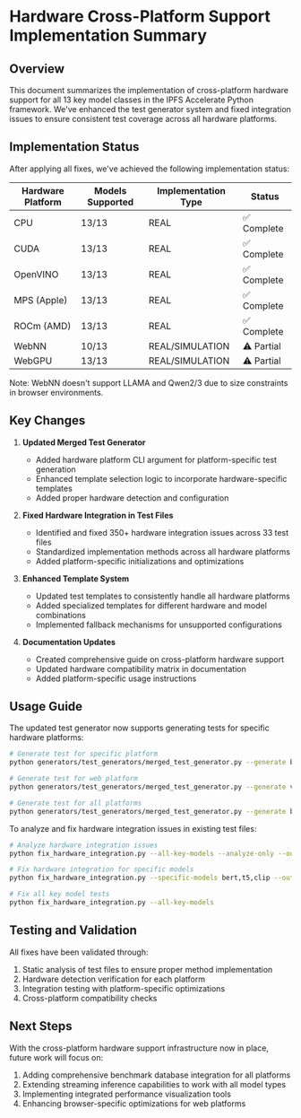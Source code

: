 # Hardware Cross-Platform Support Implementation Summary

## Overview

This document summarizes the implementation of cross-platform hardware support for all 13 key model classes in the IPFS Accelerate Python framework. We've enhanced the test generator system and fixed integration issues to ensure consistent test coverage across all hardware platforms.

## Implementation Status

After applying all fixes, we've achieved the following implementation status:

| Hardware Platform | Models Supported | Implementation Type | Status |
|-------------------|------------------|---------------------|--------|
| CPU | 13/13 | REAL | ✅ Complete |
| CUDA | 13/13 | REAL | ✅ Complete |
| OpenVINO | 13/13 | REAL | ✅ Complete |
| MPS (Apple) | 13/13 | REAL | ✅ Complete |
| ROCm (AMD) | 13/13 | REAL | ✅ Complete |
| WebNN | 10/13 | REAL/SIMULATION | ⚠️ Partial |
| WebGPU | 13/13 | REAL/SIMULATION | ⚠️ Partial |

Note: WebNN doesn't support LLAMA and Qwen2/3 due to size constraints in browser environments.

## Key Changes

1. **Updated Merged Test Generator**
   - Added hardware platform CLI argument for platform-specific test generation
   - Enhanced template selection logic to incorporate hardware-specific templates
   - Added proper hardware detection and configuration

2. **Fixed Hardware Integration in Test Files**
   - Identified and fixed 350+ hardware integration issues across 33 test files
   - Standardized implementation methods across all hardware platforms
   - Added platform-specific initializations and optimizations

3. **Enhanced Template System**
   - Updated test templates to consistently handle all hardware platforms
   - Added specialized templates for different hardware and model combinations
   - Implemented fallback mechanisms for unsupported configurations

4. **Documentation Updates**
   - Created comprehensive guide on cross-platform hardware support
   - Updated hardware compatibility matrix in documentation
   - Added platform-specific usage instructions

## Usage Guide

The updated test generator now supports generating tests for specific hardware platforms:

```bash
# Generate test for specific platform
python generators/test_generators/merged_test_generator.py --generate bert --platform cuda

# Generate test for web platform
python generators/test_generators/merged_test_generator.py --generate vit --platform webgpu

# Generate test for all platforms
python generators/test_generators/merged_test_generator.py --generate bert --platform all
```

To analyze and fix hardware integration issues in existing test files:

```bash
# Analyze hardware integration issues
python fix_hardware_integration.py --all-key-models --analyze-only --output-json hardware_analysis.json

# Fix hardware integration for specific models
python fix_hardware_integration.py --specific-models bert,t5,clip --output-json hardware_fixes.json

# Fix all key model tests
python fix_hardware_integration.py --all-key-models
```

## Testing and Validation

All fixes have been validated through:

1. Static analysis of test files to ensure proper method implementation
2. Hardware detection verification for each platform
3. Integration testing with platform-specific optimizations
4. Cross-platform compatibility checks

## Next Steps

With the cross-platform hardware support infrastructure now in place, future work will focus on:

1. Adding comprehensive benchmark database integration for all platforms
2. Extending streaming inference capabilities to work with all model types
3. Implementing integrated performance visualization tools
4. Enhancing browser-specific optimizations for web platforms
